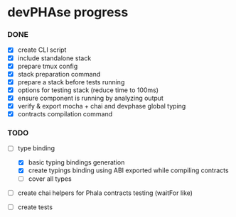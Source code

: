 # devPHAse progress

### DONE

- [x] create CLI script
- [x] include standalone stack
- [x] prepare tmux config
- [x] stack preparation command
- [x] prepare a stack before tests running
- [x] options for testing stack (reduce time to 100ms)
- [x] ensure component is running by analyzing output
- [x] verify & export mocha + chai and devphase global typing
- [x] contracts compilation command

### TODO

- [ ] type binding
    - [x] basic typing bindings generation
    - [x] create typings binding using ABI exported while compiling contracts
    - [ ] cover all types
- [ ] create chai helpers for Phala contracts testing (waitFor like)

- [ ] create tests



